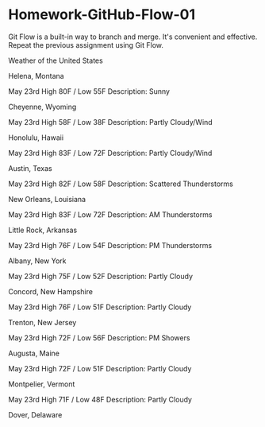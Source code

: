 # Homework-GitHub-Flow-01
Git Flow is a built-in way to branch and merge. It's convenient and effective. Repeat the previous assignment using Git Flow.

Weather of the United States

Helena, Montana

May 23rd
High 80F / Low 55F
Description: Sunny

Cheyenne, Wyoming

May 23rd
High 58F / Low 38F
Description: Partly Cloudy/Wind

Honolulu, Hawaii

May 23rd
High 83F / Low 72F
Description: Partly Cloudy/Wind

Austin, Texas

May 23rd
High 82F / Low 58F
Description: Scattered Thunderstorms

New Orleans, Louisiana

May 23rd
High 83F / Low 72F
Description: AM Thunderstorms

Little Rock, Arkansas

May 23rd
High 76F / Low 54F
Description: PM Thunderstorms

Albany, New York

May 23rd
High 75F / Low 52F
Description: Partly Cloudy

Concord, New Hampshire

May 23rd
High 76F / Low 51F
Description: Partly Cloudy

Trenton, New Jersey

May 23rd
High 72F / Low 56F
Description: PM Showers

Augusta, Maine

May 23rd
High 72F / Low 51F
Description: Partly Cloudy

Montpelier, Vermont

May 23rd
High 71F / Low 48F
Description: Partly Cloudy

Dover, Delaware
